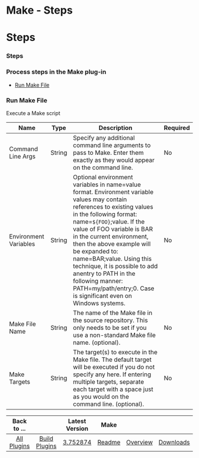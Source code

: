 
Make - Steps
============

# Steps


### Steps




### Process steps in the Make plug-in

* [Run Make File](#run_make_file)


### Run Make File

Execute a Make script


| Name | Type | Description | Required |
| --- | --- | --- | --- |
| Command Line Args | String | Specify any additional command line arguments to pass to Make. Enter them exactly as they would appear on the command line. | No |
| Environment Variables | String | Optional environment variables in name=value format. Environment variable values may contain references to existing values in the following format: name=``${FOO}``;value. If the value of FOO variable is BAR in the current environment, then the above example will be expanded to: name=BAR;value. Using this technique, it is possible to add anentry to PATH in the following manner: PATH=my/path/entry;0. Case is significant even on Windows systems. | No |
| Make File Name | String | The name of the Make file in the source repository. This only needs to be set if you use a non-standard Make file name. (optional). | No |
| Make Targets | String | The target(s) to execute in the Make file. The default target will be executed if you do not specify any here. If entering multiple targets, separate each target with a space just as you would on the command line. (optional). | No |



|Back to ...||Latest Version|Make |||
| :---: | :---: | :---: | :---: | :---: | :---: |
|[All Plugins](../../index.md)|[Build Plugins](../README.md)|[3.752874](https://raw.githubusercontent.com/UrbanCode/IBM-UCB-PLUGINS/main/files/Make/Make-3.752874.zip)|[Readme](README.md)|[Overview](overview.md)|[Downloads](downloads.md)|
